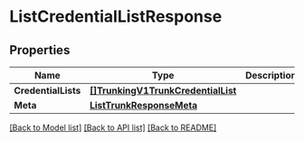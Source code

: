 # ListCredentialListResponse

## Properties

Name | Type | Description | Notes
------------ | ------------- | ------------- | -------------
**CredentialLists** | [**[]TrunkingV1TrunkCredentialList**](trunking.v1.trunk.credential_list.md) |  |[optional] 
**Meta** | [**ListTrunkResponseMeta**](ListTrunkResponse_meta.md) |  |[optional] 

[[Back to Model list]](../README.md#documentation-for-models) [[Back to API list]](../README.md#documentation-for-api-endpoints) [[Back to README]](../README.md)


